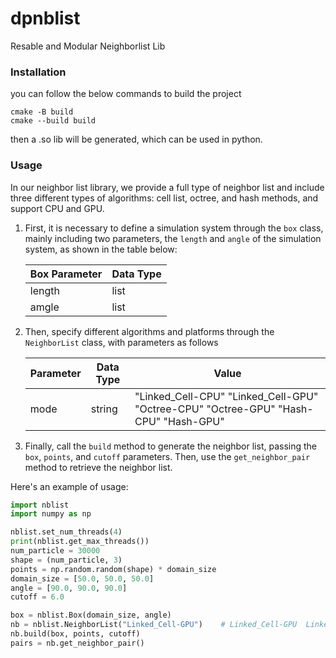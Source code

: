 # dpnblist
 Resable and Modular Neighborlist Lib

### Installation
you can follow the below commands to build the project
```
cmake -B build
cmake --build build
```
then a .so lib will be generated, which can be used in python.

### Usage
In our neighbor list library, we provide a full type of neighbor list and include three different types of algorithms: cell list, octree, and hash methods, and support CPU and GPU.  

1. First, it is necessary to define a simulation system through the `box` class, mainly including two parameters, the `length` and `angle` of the simulation system, as shown in the table below:

    |Box Parameter | Data Type |
    |---|---|
    |length  |  list |
    |amgle   |   list |

2. Then, specify different algorithms and platforms through the `NeighborList` class, with parameters as follows

    |Parameter| Data Type |Value|
    |---|---|---|
    |mode|string|"Linked_Cell-CPU"  "Linked_Cell-GPU"  "Octree-CPU"  "Octree-GPU"  "Hash-CPU"  "Hash-GPU"|

3. Finally, call the `build` method to generate the neighbor list, passing the `box`, `points`, and `cutoff` parameters. Then, use the `get_neighbor_pair` method to retrieve the neighbor list.

Here's an example of usage:  
```python
import nblist
import numpy as np

nblist.set_num_threads(4)
print(nblist.get_max_threads())
num_particle = 30000
shape = (num_particle, 3)
points = np.random.random(shape) * domain_size
domain_size = [50.0, 50.0, 50.0]
angle = [90.0, 90.0, 90.0]
cutoff = 6.0

box = nblist.Box(domain_size, angle)
nb = nblist.NeighborList("Linked_Cell-GPU")    # Linked_Cell-GPU  Linked_Cell-CPU  Octree-GPU  Octree-CPU  Hash-GPU  Hash-CPU
nb.build(box, points, cutoff)
pairs = nb.get_neighbor_pair()
```